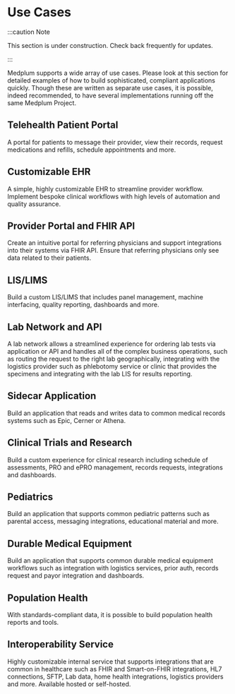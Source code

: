 # Use Cases

:::caution Note

This section is under construction.  Check back frequently for updates.

:::

Medplum supports a wide array of use cases.  Please look at this section for detailed examples of how to build sophisticated, compliant applications quickly.  Though these are written as separate use cases, it is possible, indeed recommended, to have several implementations running off the same Medplum Project.

## Telehealth Patient Portal

A portal for patients to message their provider, view their records, request medications and refills, schedule appointments and more.

## Customizable EHR

A simple, highly customizable EHR to streamline provider workflow.  Implement bespoke clinical workflows with high levels of automation and quality assurance.

## Provider Portal and FHIR API

Create an intuitive portal for referring physicians and support integrations into their systems via FHIR API.  Ensure that referring physicians only see data related to their patients.

## LIS/LIMS

Build a custom LIS/LIMS that includes panel management, machine interfacing, quality reporting, dashboards and more.

## Lab Network and API

A lab network allows a streamlined experience for ordering lab tests via application or API and handles all of the complex business operations, such as routing the request to the right lab geographically, integrating with the logistics provider such as phlebotomy service or clinic that provides the specimens and integrating with the lab LIS for results reporting.

## Sidecar Application

Build an application that reads and writes data to common medical records systems such as Epic, Cerner or Athena.

## Clinical Trials and Research

Build a custom experience for clinical research including schedule of assessments, PRO and ePRO management, records requests, integrations and dashboards.

## Pediatrics

Build an application that supports common pediatric patterns such as parental access, messaging integrations, educational material and more.

## Durable Medical Equipment

Build an application that supports common durable medical equipment workflows such as integration with logistics services, prior auth, records request and payor integration and dashboards.

## Population Health

With standards-compliant data, it is possible to build population health reports and tools.

## Interoperability Service

Highly customizable internal service that supports integrations that are common in healthcare such as FHIR and Smart-on-FHIR integrations, HL7 connections, SFTP, Lab data, home health integrations, logistics providers and more.  Available hosted or self-hosted.
